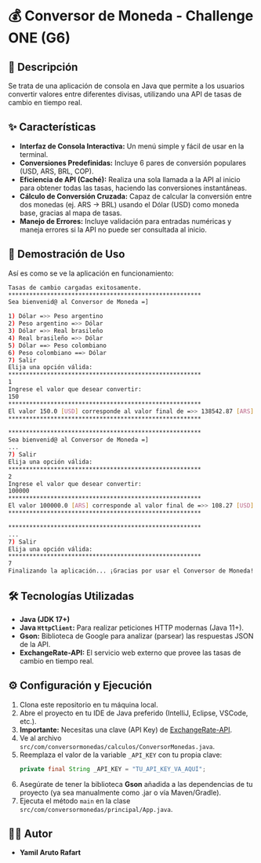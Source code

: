 # 💰 Conversor de Moneda - Challenge ONE (G6)

## 📜 Descripción

Se trata de una aplicación de consola en Java que permite a los usuarios convertir valores entre diferentes divisas, utilizando una API de tasas de cambio en tiempo real.

## ✨ Características

* **Interfaz de Consola Interactiva:** Un menú simple y fácil de usar en la terminal.
* **Conversiones Predefinidas:** Incluye 6 pares de conversión populares (USD, ARS, BRL, COP).
* **Eficiencia de API (Caché):** Realiza una sola llamada a la API al inicio para obtener todas las tasas, haciendo las conversiones instantáneas.
* **Cálculo de Conversión Cruzada:** Capaz de calcular la conversión entre dos monedas (ej. ARS -> BRL) usando el Dólar (USD) como moneda base, gracias al mapa de tasas.
* **Manejo de Errores:** Incluye validación para entradas numéricas y maneja errores si la API no puede ser consultada al inicio.

## 🚀 Demostración de Uso

Así es como se ve la aplicación en funcionamiento:

```bash
Tasas de cambio cargadas exitosamente.
*******************************************************
Sea bienvenid@ al Conversor de Moneda =]

1) Dólar =>> Peso argentino
2) Peso argentino =>> Dólar
3) Dólar =>> Real brasileño
4) Real brasileño =>> Dólar
5) Dólar ==> Peso colombiano
6) Peso colombiano ==> Dólar
7) Salir
Elija una opción válida:
*******************************************************
1
Ingrese el valor que desear convertir: 
150
*******************************************************
El valor 150.0 [USD] corresponde al valor final de =>> 138542.87 [ARS]
*******************************************************

*******************************************************
Sea bienvenid@ al Conversor de Moneda =]
...
7) Salir
Elija una opción válida:
*******************************************************
2
Ingrese el valor que desear convertir: 
100000
*******************************************************
El valor 100000.0 [ARS] corresponde al valor final de =>> 108.27 [USD]
*******************************************************

*******************************************************
...
7) Salir
Elija una opción válida:
*******************************************************
7
Finalizando la aplicación... ¡Gracias por usar el Conversor de Moneda!
```

## 🛠️ Tecnologías Utilizadas

* **Java (JDK 17+)**
* **Java `HttpClient`:** Para realizar peticiones HTTP modernas (Java 11+).
* **Gson:** Biblioteca de Google para analizar (parsear) las respuestas JSON de la API.
* **ExchangeRate-API:** El servicio web externo que provee las tasas de cambio en tiempo real.

## ⚙️ Configuración y Ejecución

1.  Clona este repositorio en tu máquina local.
2.  Abre el proyecto en tu IDE de Java preferido (IntelliJ, Eclipse, VSCode, etc.).
3.  **Importante:** Necesitas una clave (API Key) de [ExchangeRate-API](https://www.exchangerate-api.com/).
4.  Ve al archivo `src/com/conversormonedas/calculos/ConversorMonedas.java`.
5.  Reemplaza el valor de la variable `_API_KEY` con tu propia clave:
    ```java
    private final String _API_KEY = "TU_API_KEY_VA_AQUÍ";
    ```
6.  Asegúrate de tener la biblioteca **Gson** añadida a las dependencias de tu proyecto (ya sea manualmente como .jar o vía Maven/Gradle).
7.  Ejecuta el método `main` en la clase `src/com/conversormonedas/principal/App.java`.

## 👨‍💻 Autor

* **Yamil Aruto Rafart**